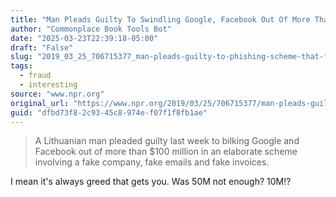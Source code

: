 ```yaml
---
title: "Man Pleads Guilty To Swindling Google, Facebook Out Of More Than $100 Million : NPR"
author: "Commonplace Book Tools Bot"
date: "2025-03-23T22:39:18-05:00"
draft: "False"
slug: "2019_03_25_706715377_man-pleads-guilty-to-phishing-scheme-that-fleeced-facebook-google-of-100-millio"
tags:
  - fraud
  - interesting
source: "www.npr.org"
original_url: "https://www.npr.org/2019/03/25/706715377/man-pleads-guilty-to-phishing-scheme-that-fleeced-facebook-google-of-100-million"
guid: "dfbd73f8-2c93-45c8-974e-f07f1f8fb1ae"
---
```


> A Lithuanian man pleaded guilty last week to bilking Google and Facebook out of more than $100 million in an elaborate scheme involving a fake company, fake emails and fake invoices.

I mean it's always greed that gets you. Was 50M not enough? 10M!?